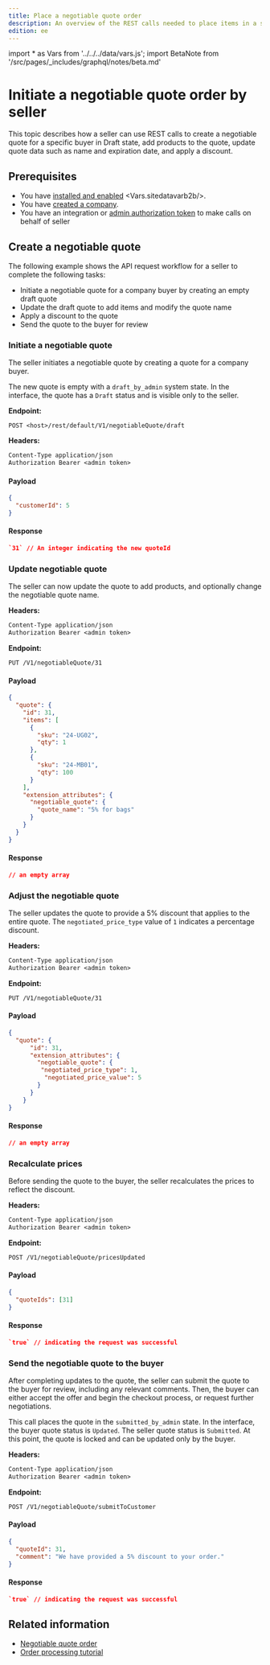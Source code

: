 ```yaml
---
title: Place a negotiable quote order
description: An overview of the REST calls needed to place items in a shopping cart, negotiate a quote, and reimburse credit
edition: ee
---
```


import * as Vars from '../../../data/vars.js';
import BetaNote from '/src/pages/_includes/graphql/notes/beta.md'

# Initiate a negotiable quote order by seller

This topic describes how a seller can use REST calls to create a negotiable quote for a specific buyer in Draft state, add products to the quote, update quote data such as name and expiration date, and apply a discount.

<BetaNote />

## Prerequisites

-  You have [installed and enabled](https://experienceleague.adobe.com/docs/commerce-admin/b2b/install.html) <Vars.sitedatavarb2b/>.
-  You have [created a company](company-object.md).
-  You have an integration or [admin authorization token](https://developer.adobe.com/commerce/webapi/rest/tutorials/orders/order-admin-token.html) to make calls on behalf of seller

## Create a negotiable quote

The following example shows the API request workflow for a seller to complete the following tasks:
- Initiate a negotiable quote for a company buyer by creating an empty draft quote
- Update the draft quote to add items and modify the quote name
- Apply a discount to the quote
- Send the quote to the buyer for review

### Initiate a negotiable quote

The seller initiates a negotiable quote by creating a quote for a company buyer.

The new quote is empty with a `draft_by_admin` system state. In the interface, the quote has a `Draft` status and is visible only to the seller.

**Endpoint:**

`POST <host>/rest/default/V1/negotiableQuote/draft`

**Headers:**

```txt
Content-Type application/json
Authorization Bearer <admin token>
```

<CodeBlock slots="heading, code" repeat="2" languages="JSON, JSON" />

#### Payload

```json
{
  "customerId": 5
}
```

#### Response

```json
`31` // An integer indicating the new quoteId
```

### Update negotiable quote

The seller can now update the quote to add products, and optionally change the negotiable quote name.

**Headers:**

```txt
Content-Type application/json
Authorization Bearer <admin token>
```

**Endpoint:**

`PUT /V1/negotiableQuote/31`

<CodeBlock slots="heading, code" repeat="2" languages="JSON, JSON" />

#### Payload

```json
{
  "quote": {
    "id": 31,
    "items": [
      {
        "sku": "24-UG02",
        "qty": 1
      },
      {
        "sku": "24-MB01",
        "qty": 100
      }
    ],
    "extension_attributes": {
      "negotiable_quote": {
        "quote_name": "5% for bags"
      }
    }
  }
}
```

#### Response

```json
// an empty array
```

### Adjust the negotiable quote

The seller updates the quote to provide a 5% discount that applies to the entire quote. The `negotiated_price_type` value of `1` indicates a percentage discount.

**Headers:**

```txt
Content-Type application/json
Authorization Bearer <admin token>
```

**Endpoint:**

`PUT /V1/negotiableQuote/31`

<CodeBlock slots="heading, code" repeat="2" languages="JSON, JSON" />

#### Payload

```json
{
  "quote": {
      "id": 31,
      "extension_attributes": {
        "negotiable_quote": {
         "negotiated_price_type": 1,
          "negotiated_price_value": 5
        }
      }
    }
}
```

#### Response

```json
// an empty array
```

### Recalculate prices

Before sending the quote to the buyer, the seller recalculates the prices to reflect the discount.

**Headers:**

```txt
Content-Type application/json
Authorization Bearer <admin token>
```

**Endpoint:**

`POST /V1/negotiableQuote/pricesUpdated`

<CodeBlock slots="heading, code" repeat="2" languages="JSON, JSON" />

#### Payload

```json
{
  "quoteIds": [31]
}
```

#### Response

```json
`true` // indicating the request was successful
```

### Send the negotiable quote to the buyer

After completing updates to the quote, the seller can submit the quote to the buyer for review, including any relevant comments. Then, the buyer can either accept the offer and begin the checkout process, or request further negotiations.

This call places the quote in the `submitted_by_admin` state. In the interface, the buyer quote status is `Updated`. The seller quote status is `Submitted`. At this point, the quote is locked and can be updated only by the buyer.

**Headers:**

```txt
Content-Type application/json
Authorization Bearer <admin token>
```

**Endpoint:**

`POST /V1/negotiableQuote/submitToCustomer`

<CodeBlock slots="heading, code" repeat="2" languages="JSON, JSON" />

#### Payload

```json
{
  "quoteId": 31,
  "comment": "We have provided a 5% discount to your order."
}
```

#### Response

```json
`true` // indicating the request was successful
```

## Related information

-  [Negotiable quote order](negotiable-order-workflow.md)
-  [Order processing tutorial](../tutorials/orders/index.md)
